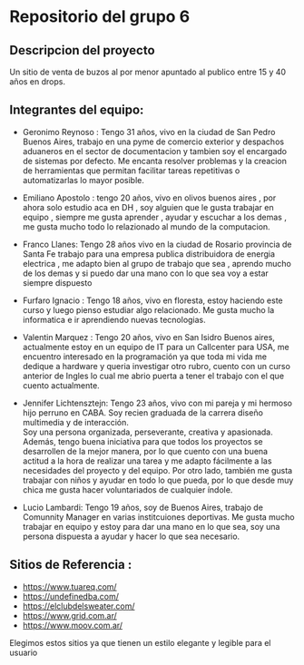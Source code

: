 # Repositorio del grupo 6

## Descripcion del proyecto
Un sitio de venta de buzos al por menor apuntado al publico entre 15 y 40 años en drops.

## Integrantes del equipo:

*   Geronimo Reynoso : Tengo 31 años, vivo en la ciudad de San Pedro Buenos Aires, trabajo en una pyme de comercio exterior y despachos aduaneros en el sector de documentacion y tambien soy el encargado de sistemas por defecto. Me encanta resolver problemas y la creacion de herramientas que permitan facilitar tareas repetitivas o automatizarlas lo mayor posible.

*   Emiliano Apostolo : tengo 20 años, vivo en olivos buenos aires , por ahora solo estudio aca en DH , soy alguien que le gusta trabajar en equipo , siempre me gusta aprender , ayudar y escuchar a los demas , me gusta mucho todo lo relazionado al mundo de la computacion.

*   Franco Llanes:
  Tengo 28 años vivo en la ciudad de Rosario provincia de Santa Fe trabajo para una empresa publica distribuidora de energia electrica , me adapto bien al grupo de trabajo que sea , aprendo mucho de los demas y si puedo dar una mano con lo que sea voy a estar siempre dispuesto 

*   Furfaro Ignacio : Tengo 18 años, vivo en floresta, estoy haciendo este curso y luego pienso estudiar algo relacionado. Me gusta mucho la informatica e ir aprendiendo nuevas tecnologias.

*   Valentin Marquez : Tengo 20 años, vivo en San Isidro Buenos aires, actualmente estoy en un equipo de IT para un Callcenter para USA, me encuentro interesado en la programación ya que toda mi vida me dedique a hardware y queria investigar otro rubro, cuento con un curso anterior de Ingles lo cual me abrio puerta a tener el trabajo con el que cuento actualmente.

*  Jennifer Lichtensztejn:
    Tengo 23 años, vivo con mi pareja y mi hermoso hijo perruno en CABA. Soy recien graduada de la carrera diseño multimedia y de interacción.  
    Soy una persona organizada, perseverante, creativa y apasionada. Además, tengo buena iniciativa para que todos los proyectos se desarrollen de la 
    mejor manera, por lo que cuento con una buena actitud a la hora de realizar una tarea y me adapto fácilmente a las necesidades del proyecto y del equipo. 
    Por otro lado, también me gusta trabajar con niños y ayudar en todo lo que pueda, por lo que desde muy chica me gusta hacer voluntariados de cualquier índole.

  * Lucio Lambardi:
  Tengo 19 años, soy de Buenos Aires, trabajo de Comunnity Manager en varias institcuiones deportivas. Me gusta mucho trabajar en equipo y estoy para dar una mano en lo que sea, soy una persona dispuesta a ayudar y hacer lo que sea necesario.
  

## Sitios de Referencia : 
* https://www.tuareq.com/
* https://undefinedba.com/
* https://elclubdelsweater.com/
* https://www.grid.com.ar/
* https://www.moov.com.ar/

Elegimos estos sitios ya que tienen un estilo elegante y legible para el usuario

